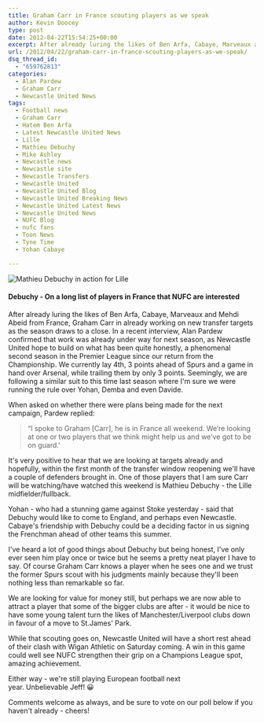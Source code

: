 ```yaml
---
title: Graham Carr in France scouting players as we speak
author: Kevin Doocey
type: post
date: 2012-04-22T15:54:25+00:00
excerpt: After already luring the likes of Ben Arfa, Cabaye, Marveaux and Mehdi Abeid from France, Graham Carr in already working on new transfer targets as the season draws to a close. In..
url: /2012/04/22/graham-carr-in-france-scouting-players-as-we-speak/
dsq_thread_id:
  - "659762813"
categories:
  - Alan Pardew
  - Graham Carr
  - Newcastle United News
tags:
  - Football news
  - Graham Carr
  - Hatem Ben Arfa
  - Latest Newcastle United News
  - Lille
  - Mathieu Debuchy
  - Mike Ashley
  - Newcastle news
  - Newcastle site
  - Newcastle Transfers
  - Newcastle United
  - Newcastle United Blog
  - Newcastle United Breaking News
  - Newcastle United Latest News
  - Newcastle United News
  - NUFC Blog
  - nufc fans
  - Toon News
  - Tyne Time
  - Yohan Cabaye

---
```

![Mathieu Debuchy in action for Lille](http://www.tynetime.com/wp-content/uploads/2012/04/Mathieu-Debuchy-Lille.jpg "Mathieu-Debuchy-Lille")

#### Debuchy - On a long list of players in France that NUFC are interested

After already luring the likes of Ben Arfa, Cabaye, Marveaux and Mehdi Abeid from France, Graham Carr in already working on new transfer targets as the season draws to a close. In a recent interview, Alan Pardew confirmed that work was already under way for next season, as Newcastle United hope to build on what has been quite honestly, a phenomenal second season in the Premier League since our return from the Championship. We currently lay 4th, 3 points ahead of Spurs  and a game in hand over Arsenal, while trailing them by only 3 points. Seemingly, we are following a similar suit to this time last season where I'm sure we were running the rule over Yohan, Demba and even Davide.

When asked on whether there were plans being made for the next campaign, Pardew replied:

> “I spoke to Graham [Carr], he is in France all weekend. We’re looking at one or two players that we think might help us and we’ve got to be on guard.'

It's very positive to hear that we are looking at targets already and hopefully, within the first month of the transfer window reopening we'll have a couple of defenders brought in. One of those players that I am sure Carr will be watching/have watched this weekend is Mathieu Debuchy - the Lille midfielder/fullback.

Yohan - who had a stunning game against Stoke yesterday - said that Debuchy would like to come to England, and perhaps even Newcastle. Cabaye's friendship with Debuchy could be a deciding factor in us signing the Frenchman ahead of other teams this summer.

I've heard a lot of good things about Debuchy but being honest, I've only ever seen him play once or twice but he seems a pretty neat player I have to say. Of course Graham Carr knows a player when he sees one and we trust the former Spurs scout with his judgments mainly because they'll been nothing less than remarkable so far.

We are looking for value for money still, but perhaps we are now able to attract a player that some of the bigger clubs are after - it would be nice to have some young talent turn the likes of Manchester/Liverpool clubs down in favour of a move to St.James' Park.

While that scouting goes on, Newcastle United will have a short rest ahead of their clash with Wigan Athletic on Saturday coming. A win in this game could well see NUFC strengthen their grip on a Champions League spot, amazing achievement.

Either way - we're still playing European football next year. Unbelievable Jeff! 😀

Comments welcome as always, and be sure to vote on our poll below if you haven't already - cheers!
